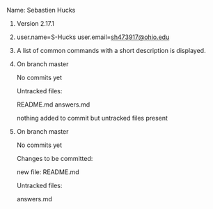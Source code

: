 Name: Sebastien Hucks

1) Version 2.17.1

2) user.name=S-Hucks
   user.email=sh473917@ohio.edu

3) A list of common commands with a short description is displayed.

4) On branch master

   No commits yet

   Untracked files:
       
      README.md
      answers.md
   
   nothing added to commit but untracked files present

5) On branch master

   No commits yet

   Changes to be committed:

      new file:   README.md

   Untracked files:

      answers.md

